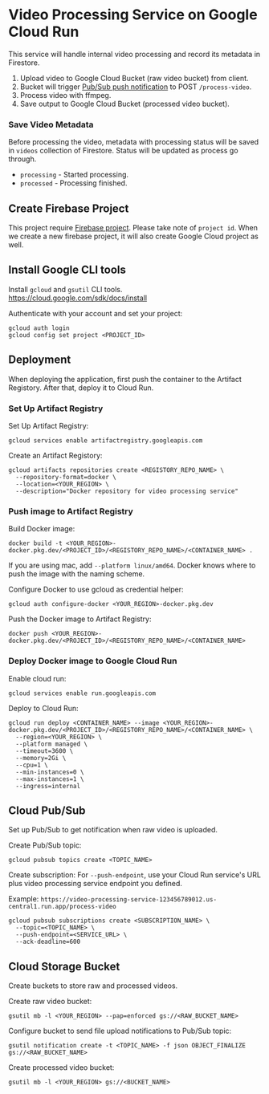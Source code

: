 # Video Processing Service on Google Cloud Run

This service will handle internal video processing and record its metadata in Firestore. 

1. Upload video to Google Cloud Bucket (raw video bucket) from client.
2. Bucket will trigger [Pub/Sub push notification](https://cloud.google.com/pubsub/docs/push) to POST `/process-video`.
3. Process video with ffmpeg.
4. Save output to Google Cloud Bucket (processed video bucket).

### Save Video Metadata

Before processing the video, metadata with processing status will be saved in `videos` collection of Firestore. Status will be updated as process go through.
- `processing` - Started processing.
- `processed` - Processing finished.

## Create Firebase Project

This project require [Firebase project](https://console.firebase.google.com/). Please take note of `project id`. When we create a new firebase project, it will also create Google Cloud project as well.

## Install Google CLI tools
Install `gcloud` and `gsutil` CLI tools.
https://cloud.google.com/sdk/docs/install

Authenticate with your account and set your project:

```
gcloud auth login
gcloud config set project <PROJECT_ID>
```

## Deployment

When deploying the application, first push the container to the Artifact Registory. After that, deploy it to Cloud Run.

### Set Up Artifact Registry
Set Up Artifact Registry:
```
gcloud services enable artifactregistry.googleapis.com
```
Create an Artifact Registory:
```
gcloud artifacts repositories create <REGISTORY_REPO_NAME> \
  --repository-format=docker \
  --location=<YOUR_REGION> \
  --description="Docker repository for video processing service"
```

### Push image to Artifact Registry
Build Docker image:
```
docker build -t <YOUR_REGION>-docker.pkg.dev/<PROJECT_ID>/<REGISTORY_REPO_NAME>/<CONTAINER_NAME> .
```
If you are using mac, add `--platform linux/amd64`. Docker knows where to push the image with the naming scheme.


Configure Docker to use gcloud as credential helper:
```
gcloud auth configure-docker <YOUR_REGION>-docker.pkg.dev
```

Push the Docker image to Artifact Registry:
```
docker push <YOUR_REGION>-docker.pkg.dev/<PROJECT_ID>/<REGISTORY_REPO_NAME>/<CONTAINER_NAME>
```

### Deploy Docker image to Google Cloud Run
Enable cloud run:
```
gcloud services enable run.googleapis.com
```

Deploy to Cloud Run:
```
gcloud run deploy <CONTAINER_NAME> --image <YOUR_REGION>-docker.pkg.dev/<PROJECT_ID>/<REGISTORY_REPO_NAME>/<CONTAINER_NAME> \
  --region=<YOUR_REGION> \
  --platform managed \
  --timeout=3600 \
  --memory=2Gi \
  --cpu=1 \
  --min-instances=0 \
  --max-instances=1 \
  --ingress=internal
```

## Cloud Pub/Sub 
Set up Pub/Sub to get notification when raw video is uploaded.

Create Pub/Sub topic:
```
gcloud pubsub topics create <TOPIC_NAME>
```

Create subscription:
For `--push-endpoint`, use your Cloud Run service's URL plus video processing service endpoint you defined. 

Example: 
`https://video-processing-service-123456789012.us-central1.run.app/process-video`
```
gcloud pubsub subscriptions create <SUBSCRIPTION_NAME> \
  --topic=<TOPIC_NAME> \
  --push-endpoint=<SERVICE_URL> \
  --ack-deadline=600
```

## Cloud Storage Bucket

Create buckets to store raw and processed videos.

Create raw video bucket:
```
gsutil mb -l <YOUR_REGION> --pap=enforced gs://<RAW_BUCKET_NAME>
```

Configure bucket to send file upload notifications to Pub/Sub topic:
```
gsutil notification create -t <TOPIC_NAME> -f json OBJECT_FINALIZE gs://<RAW_BUCKET_NAME>
```

Create processed video bucket:
```
gsutil mb -l <YOUR_REGION> gs://<BUCKET_NAME>
```